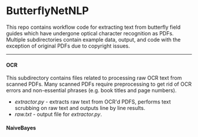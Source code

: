 ButterflyNetNLP
===
This repo contains workflow code for extracting text from butterfly
field guides which have undergone optical character recognition
as PDFs. Multiple subdirectories contain example data, output, and
code with the exception of original PDFs due to copyright issues.
***

#### OCR
This subdirectory contains files related to processing raw OCR text
from scanned PDFs. Many scanned PDFs require preprocessing to get
rid of OCR errors and non-essential phrases (e.g. book titles and
page numbers).
* *extractor.py* - extracts raw text from OCR'd PDFS, performs
text scrubbing on raw text and outputs line by line results.
* *raw.txt* - output file for *extractor.py*.

#### NaiveBayes